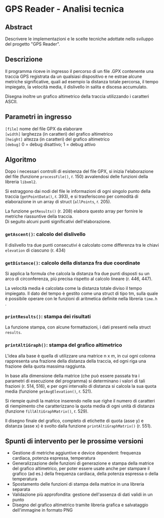 # GPS Reader - Analisi tecnica

## Abstract

Descrivere le implementazioni e le scelte tecniche adottate nello sviluppo del progetto "GPS Reader".

## Descrizione

Il programma riceve in ingresso il percorso di un file .GPX contenente una traccia GPS registrata da un qualsiasi dispositivo e ne estrae alcune metriche significative, quali ad esempio la distanza totale percorsa, il tempo impiegato, la velocità media, il dislivello in salita e discesa accumulato.

Disegna inoltre un grafico altimetrico della traccia utilizzando i caratteri ASCII.

## Parametri in ingresso

`[file]` nome del file GPX da elaborare  
`[width]` larghezza (in caratteri) del grafico altimetrico  
`[height]` altezza (in caratteri) del grafico altimetrico  
`[debug]` 0 = debug disattivo; 1 = debug attivo  

## Algoritmo

Dopo i necessari controlli di esistenza del file GPX, si inizia l'elaborazione del file (funzione `processFile()`, r. 150) avvalendosi delle funzioni della libreria `libxml2`.  

Si estraggono dai nodi del file le informazioni di ogni singolo punto della traccia (`getPointData()`, r. 393), e si trasferiscono per comodità di elaborazione in un array di struct (`allPoints`, r. 205).

La funzione `getResults()` (r. 208) elabora questo array per fornire le metriche riassuntive della traccia.  
Di seguito alcuni punti significativi dell'elaborazione.  

### `getAscent()`: calcolo del dislivello 
Il dislivello tra due punti consecutivi è calcolato come differenza tra le chiavi `elevation` di ciascuno (r. 434)

### `getDistance()`: calcolo della distanza fra due coordinate
Si applica la formula che calcola la distanza fra due punti disposti su un arco di circonferenza, più precisa rispetto al calcolo lineare (r. 446, 447).

La velocità media è calcolata come la distanza totale diviso il tempo impiegato.
Il dato del tempo è gestito come una struct di tipo tm, sulla quale è possibile operare con le funzioni di aritmetica definite nella libreria `time.h` .

### `printResults()`: stampa dei risultati

La funzione stampa, con alcune formattazioni, i dati presenti nella struct `results`.

### `printAltiGraph()`: stampa del grafico altimetrico

L'idea alla base è quella di utilizzare una matrice n x m, in cui ogni colonna rappresenta una frazione della distanza della traccia, ed ogni riga una frazione della quota massima raggiunta.

In base alla dimensione della matrice (che può essere passata tra i parametri di esecuzione del programma) si determinano i valori di tali frazioni (r. 514, 516), e per ogni intervallo di distanza si calcola la sua quota media (funzione `getAvgElevation()`, r. 521).

Si riempie quindi la matrice inserendo nelle sue righe il numero di caratteri di riempimento che caratterizzano la quota media di ogni unità di distanza (funzione `fillAltiGraphMatrix()`, r. 529).

Il disegno finale del grafico, completo di etichette di quota (asse y) e distanza (asse x) è svolto dalla funzione `printAltiGraphMatrix()` (r. 551).

## Spunti di intervento per le prossime versioni

* Gestione di metriche aggiuntive e device dependent: frequenza cardiaca, potenza espressa, temperatura
* Generalizzazione delle funzioni di generazione e stampa della matrice del grafico altimetrico, per poter essere usate anche per stampare il grafico (ad es.) della frequenza cardiaca, della potenza espressa o della temperatura
* Spostamento delle funzioni di stampa della matrice in una libreria separata
* Validazione più approfondita: gestione dell'assenza di dati validi in un punto
* Disegno del grafico altimetrico tramite libreria grafica e salvataggio dell'immagine in formato PNG










